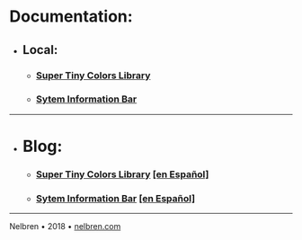 # Documentation:
- ## Local:

  - ### [Super Tiny Colors Library](lib_super-tiny-colors.bash.md)
  - ### [Sytem Information Bar](bin_system_si.bash.md)

<hr class="small">

- # Blog:
  - ### [Super Tiny Colors Library](https://nelbren.github.io/en/terminal/2018/05/13/super-tiny-colors.bash/) [\[en Español\]](https://nelbren.github.io/es/terminal/2018/05/13/super-tiny-colors.bash/)
  - ### [Sytem Information Bar](https://nelbren.github.io/en/terminal/2018/05/23/SIB_system-information-bar/) [\[en Español\]](https://nelbren.github.io/es/terminal/2018/05/23/SIB_system-information-bar/)

<hr class="small">

Nelbren&nbsp;&bull;&nbsp;2018&nbsp;&bull;&nbsp;<a href="">nelbren.com</a>
